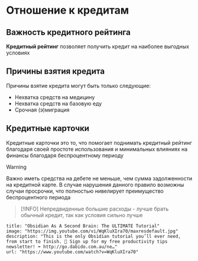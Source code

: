 # Отношение к кредитам

## Важность кредитного рейтинга
**Кредитный рейтинг** позволяет получить кредит на наиболее выгодных условиях

## Причины взятия кредита
Причины взятие кредита могут быть только следующие:
- Нехватка средств на медицину
- Нехватка средств на базовую еду
- Срочная (э)миграция
## Кредитные карточки
Кредитные карточки это то, что помогает поднимать кредитный рейтинг благодаря своей простоте использования и минимальных влияниях на финансы благодаря беспроцентному периоду
> [!WARNING]
> Важно иметь средства на дебете не меньше, чем сумма задолженности на кредитной карте. В случае нарушения данного правило возможны случаи просрочки, что полностью нивелирует преимущество беспроцентного периода

> [!INFO]
> Непредвиденные большие расходы - лучше брать обычный кредит, так как условия сильно лучше

```embed
title: "Obsidian As A Second Brain: The ULTIMATE Tutorial"
image: "https://img.youtube.com/vi/WqKluXIra70/maxresdefault.jpg"
description: "This is the only Obsidian tutorial you’ll ever need, from start to finish. 🥳 Sign up for my free productivity tips newsletter! ➡️ http://go.dabido.com.au/ne…"
url: "https://www.youtube.com/watch?v=WqKluXIra70"
```

